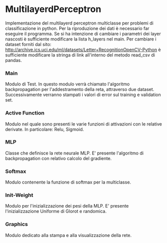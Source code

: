 # MultilayerdPerceptron
Implementazione del multilayerd perceptron multiclasse per problemi di classificazione in python. Per la riproduzione dei dati è necessario far eseguire il programma. Se si ha intenzione di cambiare i parametri dei layer nascosti è sufficiente modificare la lista h_layers nel main. Per cambiare i dataset forniti dal sito: http://archive.ics.uci.edu/ml/datasets/Letter+RecognitionOpenCV-Python è sufficiente modificare la stringa di link all'interno del metodo read_csv di pandas.

### Main
Modulo di Test. In questo modulo verrà chiamato l'algoritmo backpropagation per l'addestramento della reta, attraverso due dataset. Successivamente verranno stampati i valori di error sul training e validation set.

### Active Function
Modulo nel quale sono presenti le varie funzioni di attivazioni con le relative derivate. In particolare: Relu, Sigmoid.

### MLP
Classe che definisce la rete neurale MLP. E' presente l'algoritmo di backpropagation con relativo calcolo del gradiente.

### Softmax
Modulo contenente la funzione di softmax per la multiclasse.

### Init-Weight
Modulo per l'inizializzazione dei pesi della MLP. E' presente l'inizializzazione Uniforme di Glorot e randomica.

### Graphics
Modulo dedicato alla stampa e alla visualizzazione della rete.
